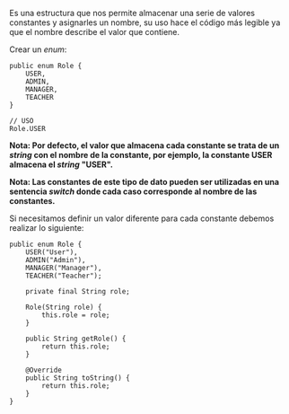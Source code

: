 Es una estructura que nos permite almacenar una serie de valores constantes y asignarles un nombre, su uso hace el código más legible ya que el nombre describe el valor que contiene.

Crear un *enum*:

```
public enum Role {
	USER,
	ADMIN,
	MANAGER,
	TEACHER
}

// USO
Role.USER
```

**Nota: Por defecto, el valor que almacena cada constante se trata de un *string* con el nombre de la constante, por ejemplo, la constante USER almacena el *string* "USER".**

**Nota: Las constantes de este tipo de dato pueden ser utilizadas en una sentencia *switch* donde cada caso corresponde al nombre de las constantes.**

Si necesitamos definir un valor diferente para cada constante debemos realizar lo siguiente:

```
public enum Role {
	USER("User"),
	ADMIN("Admin"),
	MANAGER("Manager"),
	TEACHER("Teacher");

	private final String role;

	Role(String role) {
		this.role = role;
	}

	public String getRole() {
		return this.role;
	}

	@Override
	public String toString() {
		return this.role;
	}
}
```
